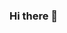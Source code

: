 ### Hi there 👋

<!--
**ebukathedev/ebukathedev** is a ✨ _special_ ✨ repository because its `README.md` (this file) appears on your GitHub profile.

Here are some ideas to get you started:
- 👋 Hi, I’m @ebukathedev
- 🌱 I’m currently learning Frontend Development
- 👀 I’m interested in Full stack development
- 👯 I’m looking to collaborate on projects
- 💬 Ask me about anything and if I don't know , I'll Google it
- 📫 How to reach me: ebukathedev@gmail.com
- 😄 Pronouns: He/Him
- ⚡ Fun fact: I like swimming
-->
